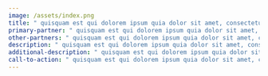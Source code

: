 ```yaml
---
image: /assets/index.png
title: " quisquam est qui dolorem ipsum quia dolor sit amet, consectetur, adipisci ve"
primary-partner: " quisquam est qui dolorem ipsum quia dolor sit amet, consectetur, adipisci ve"
other-partners: " quisquam est qui dolorem ipsum quia dolor sit amet, consectetur, adipisci ve"
description: " quisquam est qui dolorem ipsum quia dolor sit amet, consectetur, adipisci ve"
additional-description: " quisquam est qui dolorem ipsum quia dolor sit amet, consectetur, adipisci ve"
call-to-action: " quisquam est qui dolorem ipsum quia dolor sit amet, consectetur, adipisci ve"
---
```

